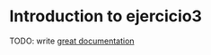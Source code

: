 # Introduction to ejercicio3

TODO: write [great documentation](http://jacobian.org/writing/what-to-write/)
